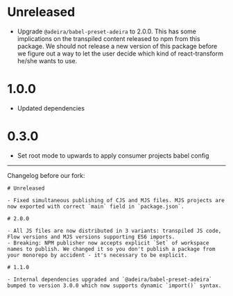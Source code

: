 # Unreleased

- Upgrade `@adeira/babel-preset-adeira` to 2.0.0. This has some implications on the transpiled content released to npm from this package. We should not release a new version of this package before we figure out a way to let the user decide which kind of react-transform he/she wants to use.

# 1.0.0

- Updated dependencies

# 0.3.0

- Set root mode to upwards to apply consumer projects babel config

---

Changelog before our fork:

```text
# Unreleased

- Fixed simultaneous publishing of CJS and MJS files. MJS projects are now exported with correct `main` field in `package.json`.

# 2.0.0

- All JS files are now distributed in 3 variants: transpiled JS code, Flow versions and MJS versions supporting ES6 imports.
- Breaking: NPM publisher now accepts explicit `Set` of workspace names to publish. We changed it so you don't publish a package from your monorepo by accident - it's necessary to be explicit.

# 1.1.0

- Internal dependencies upgraded and `@adeira/babel-preset-adeira` bumped to version 3.0.0 which now supports dynamic `import()` syntax.
```
